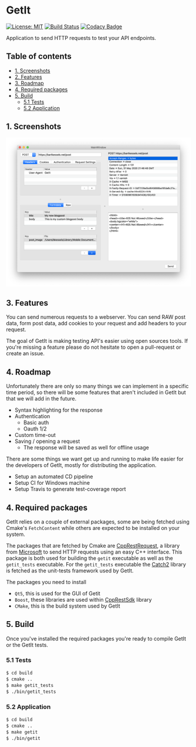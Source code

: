 # GetIt

[![License: MIT](https://img.shields.io/badge/License-MIT-yellow.svg)](LICENSE)
[![Build Status](https://travis-ci.org/bartkessels/getit.svg?branch=development)](https://travis-ci.org/bartkessels/getit)
[![Codacy Badge](https://api.codacy.com/project/badge/Grade/f9919567041d4715889d643b784e661f)](https://www.codacy.com/manual/bartkessels/getit?utm_source=github.com&amp;utm_medium=referral&amp;utm_content=bartkessels/getit&amp;utm_campaign=Badge_Grade)

Application to send HTTP requests to test your API endpoints.

## Table of contents

- [1. Screenshots](#1-screenshots)
- [2. Features](#2-features)
- [3. Roadmap](#3-roadmap)
- [4. Required packages](#4-required-packages)
- [5. Build](#5-build)
    - [5.1 Tests](#51-tests)
    - [5.2 Application](#52-application)
    
## 1. Screenshots

![Main window of GetIt](data/screenshot_1.png)

## 3. Features

You can send numerous requests to a webserver. You can send RAW post data,
form post data, add cookies to your request and add headers to your request.

The goal of GetIt is making testing API's easier using open sources tools. If you're
missing a feature please do not hesitate to open a pull-request or create an issue.

## 4. Roadmap

Unfortunately there are only so many things we can implement in a specific time period, so there will be some
features that aren't included in GetIt but that we will add in the future.

- Syntax highlighting for the response
- Authentication
    - Basic auth
    - Oauth 1/2
- Custom time-out
- Saving / opening a request
    - The response will be saved as well for offline usage

There are some things we want get up and running to make life easier for the developers of GetIt, mostly for
distributing the application.

- Setup an automated CD pipeline
- Setup CI for Windows machine
- Setup Travis to generate test-coverage report

## 4. Required packages

GetIt relies on a couple of external packages, some are being fetched using Cmake's `FetchContent` while others
are expected to be installed on your system.

The packages that are fetched by Cmake are [CppRestRequest](https://github.com/microsoft/cpprestsdk), a library from
[Microsoft](https://microsoft.com) to send HTTP requests using an easy C++ interface. This package is both used for
building the `getit` executable as well as the `getit_tests` executable. For the `getit_tests` executable the
[Catch2](https://github.com/catchorg/catch2) library is fetched as the unit-tests framework used by GetIt.

The packages you need to install

- `Qt5`, this is used for the GUI of Getit
- `Boost`, these libraries are used within [CppRestSdk](https://github.com/microsoft/cpprestsdk) library
- `CMake`, this is the build system used by GetIt

## 5. Build

Once you've installed the required packages you're ready to compile GetIt or the GetIt tests.

### 5.1 Tests

```bash
$ cd build
$ cmake ..
$ make getit_tests
$ ./bin/getit_tests
```

### 5.2 Application

```bash
$ cd build
$ cmake ..
$ make getit
$ ./bin/getit
```